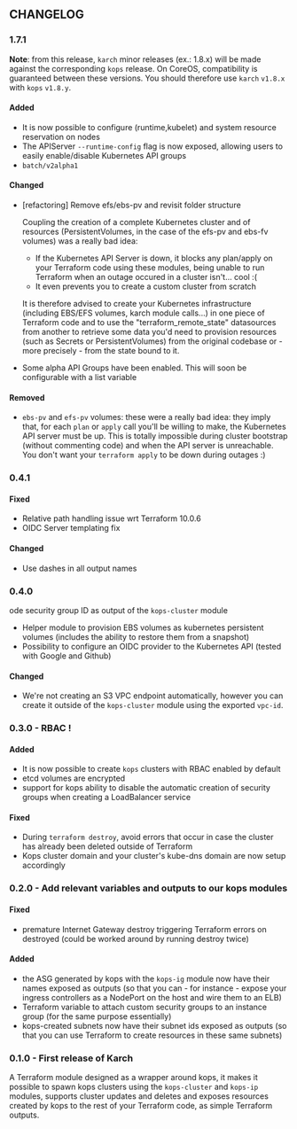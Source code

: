 CHANGELOG
---------

### 1.7.1

**Note**: from this release, `karch` minor releases (ex.: 1.8.x) will be made
against the corresponding `kops` release. On CoreOS, compatibility is guaranteed
between these versions. You should therefore use `karch` `v1.8.x` with `kops`
`v1.8.y`.

#### Added
 * It is now possible to configure (runtime,kubelet) and system resource
   reservation on nodes
 * The APIServer `--runtime-config` flag is now exposed, allowing users to
   easily enable/disable Kubernetes API groups
 * `batch/v2alpha1`

#### Changed
 * [refactoring] Remove efs/ebs-pv and revisit folder structure

   Coupling the creation of a complete Kubernetes cluster and of resources
   (PersistentVolumes, in the case of the efs-pv and ebs-fv volumes) was a
   really bad idea:
    * If the Kubernetes API Server is down, it blocks any plan/apply on
      your Terraform code using these modules, being unable to run
      Terraform when an outage occured in a cluster isn't... cool :(
    * It even prevents you to create a custom cluster from scratch

   It is therefore advised to create your Kubernetes infrastructure
   (including EBS/EFS volumes, karch module calls...) in one piece of
   Terraform code and to use the "terraform_remote_state" datasources from
   another to retrieve some data you'd need to provision resources (such
   as Secrets or PersistentVolumes) from the original codebase or - more
   precisely - from the state bound to it.
 * Some alpha API Groups have been enabled. This will soon be configurable with
   a list variable

#### Removed
 * `ebs-pv` and `efs-pv` volumes: these were a really bad idea: they imply that,
   for each `plan` or `apply` call you'll be willing to make, the Kubernetes API
   server must be up. This is totally impossible during cluster bootstrap
   (without commenting code) and when the API server is unreachable. You don't
   want your `terraform apply` to be down during outages :)

### 0.4.1

#### Fixed
 * Relative path handling issue wrt Terraform 10.0.6
 * OIDC Server templating fix

#### Changed
 * Use dashes in all output names

### 0.4.0
ode security group ID as output of the `kops-cluster` module
 * Helper module to provision EBS volumes as kubernetes persistent volumes
   (includes the ability to restore them from a snapshot)
 * Possibility to configure an OIDC provider to the Kubernetes API (tested with
   Google and Github)

#### Changed
 * We're not creating an S3 VPC endpoint automatically, however you can create
   it outside of the `kops-cluster` module using the exported `vpc-id`.

### 0.3.0 - RBAC !

#### Added
 * It is now possible to create `kops` clusters with RBAC enabled by default
 * etcd volumes are encrypted
 * support for kops ability to disable the automatic creation of security groups
   when creating a LoadBalancer service

#### Fixed
 * During `terraform destroy`, avoid errors that occur in case the cluster has
   already been deleted outside of Terraform
 * Kops cluster domain and your cluster's kube-dns domain are now setup
   accordingly

### 0.2.0 - Add relevant variables and outputs to our kops modules

#### Fixed
 * premature Internet Gateway destroy triggering Terraform errors on destroyed
   (could be worked around by running destroy twice)

#### Added
 * the ASG generated by kops with the `kops-ig` module now have their names
   exposed as outputs (so that you can - for instance - expose your ingress
   controllers as a NodePort on the host and wire them to an ELB)
 * Terraform variable to attach custom security groups to an instance group
   (for the same purpose essentially)
 * kops-created subnets now have their subnet ids exposed as outputs (so that
   you can use Terraform to create resources in these same subnets)

### 0.1.0 - First release of Karch

A Terraform module designed as a wrapper around kops, it makes it possible to
spawn kops clusters using the `kops-cluster` and `kops-ip` modules, supports
cluster updates and deletes and exposes resources created by kops to the rest of
your Terraform code, as simple Terraform outputs.
